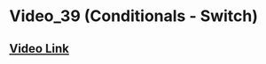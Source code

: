 # Video_39 (Conditionals - Switch)

## [Video Link](https://www.youtube.com/watch?v=-JMSaLRqsgo&list=PLBlnK6fEyqRhX6r2uhhlubuF5QextdCSM&index=39)

